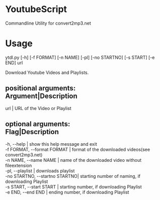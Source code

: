 # YoutubeScript
Commandline Utility for convert2mp3.net

# Usage
ytdl.py [-h] [-f FORMAT] [-n NAME] [-pl] [-no STARTNO] [-s START] [-e END] url

Download Youtube Videos and Playlists.

positional arguments:<br>
Argument|Description
-----------------------------------------------------------------------------------------
  url                           | URL of the Video or Playlist

optional arguments:<br>
Flag|Description
-----------------------------------------------------------------------------------------
  -h, --help                    |  show this help message and exit<br>
  -f FORMAT, --format FORMAT    |  format of the downloaded videos(see convert2mp3.net)<br>
  -n NAME, --name NAME          |  name of the downloaded video without fileextension<br>
  -pl, --playlist               |  downloads playlist<br>
  -no STARTNO, --startno STARTNO|  starting number of naming, if downloading Playlist<br>
  -s START, --start START       |  starting number, if downloading Playlist<br>
  -e END, --end END             |  ending number, if downloading Playlist<br>
  
  
  
